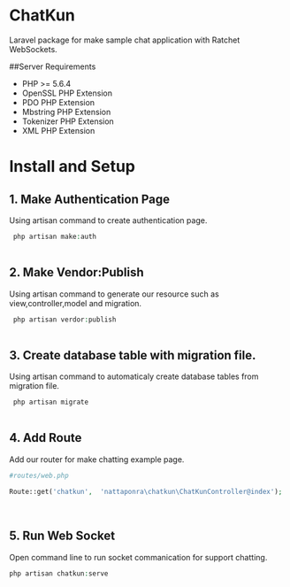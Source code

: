 # ChatKun
Laravel package for make sample chat application with Ratchet WebSockets.

##Server Requirements
- PHP >= 5.6.4
- OpenSSL PHP Extension
- PDO PHP Extension
- Mbstring PHP Extension
- Tokenizer PHP Extension
- XML PHP Extension


# Install and Setup

## 1. Make Authentication Page
Using artisan command to create authentication page.
```php
 php artisan make:auth
    
```

## 2. Make Vendor:Publish
Using artisan command to generate our resource such as view,controller,model and migration.
```php
 php artisan verdor:publish
    
```

## 3. Create database table with migration file.
Using artisan command to automaticaly create database tables from migration file.
```php
 php artisan migrate
    
```
## 4. Add Route 
Add our router for make chatting example page.
```php
#routes/web.php
 
Route::get('chatkun',  'nattaponra\chatkun\ChatKunController@index');
    
    
```

## 5. Run Web Socket
Open command line to run socket commanication for support chatting.
```php
php artisan chatkun:serve
```


